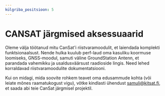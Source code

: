 ```yaml
---
külgriba_positsioon: 5
---
```


# CANSAT järgmised aksessuaarid

Oleme välja töötanud mitu CanSat'i riistvaramoodulit, et laiendada komplekti funktsionaalsust. Nende hulka kuulub perf-laud oma kasuliku koormuse loomiseks, GNSS-moodul, samuti väline GroundStation Antenn, et parandada vahemikku ja usaldusväärsust raadioside lingis. Need lehed korraldavad riistvaramoodulite dokumentatsiooni. 

Kui on midagi, mida soovite rohkem teavet oma edusammude kohta (või leiate mõnes raamatukogust vigu), võtke kindlasti ühendust samuli@kitsat.fi, et saada abi teie CanSat järgmisel projektil.